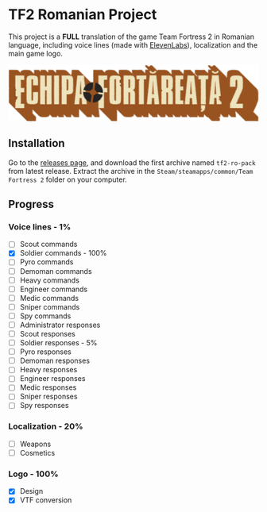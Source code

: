 # TF2 Romanian Project

This project is a **FULL** translation of the game Team Fortress 2 in Romanian language, including voice lines (made with [ElevenLabs](https://elevenlabs.io/)), localization and the main game logo.

![TF2 Romanian Project](./logo/logo.png)

## Installation

Go to the [releases page](https://github.com/v4n00/tf2-romanian-project/releases), and download the first archive named `tf2-ro-pack` from latest release. Extract the archive in the `Steam/steamapps/common/Team Fortress 2` folder on your computer.

## Progress

### Voice lines - 1%

- [ ] Scout commands
- [x] Soldier commands - 100%
- [ ] Pyro commands
- [ ] Demoman commands
- [ ] Heavy commands
- [ ] Engineer commands
- [ ] Medic commands
- [ ] Sniper commands
- [ ] Spy commands
- [ ] Administrator responses
- [ ] Scout responses
- [ ] Soldier responses - 5%
- [ ] Pyro responses
- [ ] Demoman responses
- [ ] Heavy responses
- [ ] Engineer responses
- [ ] Medic responses
- [ ] Sniper responses
- [ ] Spy responses

### Localization - 20%

- [ ] Weapons
- [ ] Cosmetics

### Logo - 100%

- [x] Design
- [x] VTF conversion
